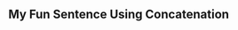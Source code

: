 <!DOCTYPE html>
<html>
<head>
  <title>Concatenation Example</title>
</head>
<body>

  <h2>My Fun Sentence Using Concatenation</h2>

  <!-- This paragraph will display the result -->
  <p id="output"></p>

  <script>
    // Variables with parts of the sentence
    var phraseStart = "I love to eat ";
    var food = "french fries";
    var extra = " with ice cream.";

    // Concatenate the parts together
    var fullSentence = phraseStart + food + extra;

    // Show the sentence on the page
    document.getElementById("output").textContent = fullSentence;
  </script>

</body>
</html>
